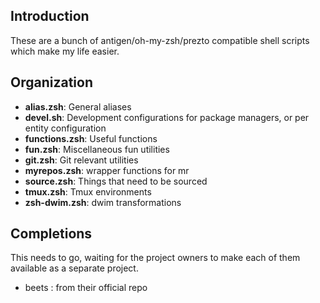 Introduction
------------

These are a bunch of antigen/oh-my-zsh/prezto compatible shell scripts which make my life
easier.

Organization
------------

- **alias.zsh**: General aliases
- **devel.sh**: Development configurations for package managers, or per entity configuration
- **functions.zsh**: Useful functions
- **fun.zsh**: Miscellaneous fun utilities
- **git.zsh**: Git relevant utilities
- **myrepos.zsh**: wrapper functions for mr
- **source.zsh**: Things that need to be sourced
- **tmux.zsh**: Tmux environments
- **zsh-dwim.zsh**: dwim transformations

Completions
-----------

This needs to go, waiting for the project owners to make each of them available as a separate
project.

- beets : from their official repo
